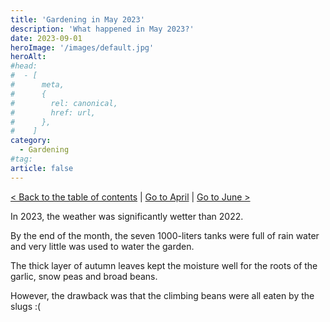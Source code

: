 ```yaml
---
title: 'Gardening in May 2023'
description: 'What happened in May 2023?'
date: 2023-09-01
heroImage: '/images/default.jpg'
heroAlt:
#head:
#  - [
#      meta,
#      {
#        rel: canonical,
#        href: url,
#      },
#    ]
category:
  - Gardening
#tag:
article: false
---
```


[< Back to the table of contents](./README.md) | [Go to April](2023-04.md) | [Go to June >](2023-06.md)

In 2023, the weather was significantly wetter than 2022.

By the end of the month, the seven 1000-liters tanks were full of rain water and very little was used to water the garden.

The thick layer of autumn leaves kept the moisture well for the roots of the garlic, snow peas and broad beans.

However, the drawback was that the climbing beans were all eaten by the slugs :(
